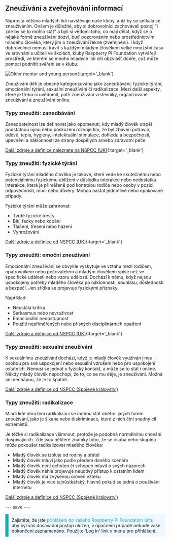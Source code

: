 ## Zneužívání a zveřejňování informací

Naprostá většina mladých lidí navštěvuje naše kluby, aniž by se setkala se zneužíváním. Ovšem je důležité, aby si dobrovolníci zachovávali postoj "i zde by se to mohlo stát" a byli si vědomi toho, co mají dělat, když se o nějaké formě zneužívání dozví, buď pozorováním nebo prostřednictvím mladého člověka, který jim o zneužívání řekne (zveřejnění). I když dobrovolníci nemusí trávit s každým mladým člověkem velké množství času ve srovnání s učiteli ve školách, kluby Raspberry Pi Foundation vytvářejí prostředí, ve kterém se mnoho mladých lidí cítí obzvlášť dobře, což může pomoci podnítit svěření se v klubu.

![Older mentor and young person](images/Safeguarding-Image5-1200x800.png){:target='_blank'}

Zneužívání dětí je obecně kategorizováno jako zanedbávání, fyzické týrání, emocionální týrání, sexuální zneužívání či radikalizace. Mezi další aspekty, které je třeba si uvědomit, patří zneužívání vrstevníky, organizované zneužívání a zneužívání online.

### Typy zneužití: zanedbávání

Zanedbatelnost lze definovat jako opomenutí, kdy mladý člověk utrpěl podstatnou újmu nebo poškození rozvoje tím, že byl zbaven potravin, oděvů, tepla, hygieny, intelektuální stimulace, dohledu a bezpečnosti, upevnění a náklonnosti ze strany dospělých a/nebo zdravotní péče.

[Další zdroje a definice naleznete na NSPCC (UK)](https://www.nspcc.org.uk/what-is-child-abuse/types-of-abuse/neglect/){:target='_blank'}

### Typy zneužití: fyzické týrání

Fyzické týrání mladého člověka je takové, které vede ke skutečnému nebo potenciálnímu fyzickému ublížení v důsledku interakce nebo nedostatku interakce, která je přiměřeně pod kontrolou rodiče nebo osoby v pozici odpovědnosti, moci nebo důvěry. Mohou nastat jednotlivé nebo opakované případy.

Fyzické týrání může zahrnovat:

* Tvrdé fyzické tresty
* Bití, facky nebo kopání
* Tlačení, třesení nebo házení
* Vyhrožování

[Další zdroje a definice od NSPCC (UK)](https://www.nspcc.org.uk/what-is-child-abuse/types-of-abuse/physical-abuse/){:target='_blank'}

### Typy zneužití: emoční zneužívání

Emocionální zneužívání se obvykle vyskytuje ve vztahu mezi rodičem, opatrovníkem nebo pečovatelem a mladým člověkem spíše než ve specifické události nebo vzoru událostí. Dochází k němu, když nejsou uspokojeny potřeby mladého člověka po náklonnosti, souhlasu, důslednosti a bezpečí. Jen zřídka se projevuje fyzickými příznaky.

Například:

* Neustálá kritika
* Sarkasmus nebo nevraživost
* Emocionální nedostupnost
* Použití nepřiměřených nebo přísných disciplinárních opatření

[Další zdroje a definice od NSPCC (UK)](https://www.nspcc.org.uk/what-is-child-abuse/types-of-abuse/emotional-abuse/){:target='_blank'}

### Typy zneužití: sexuální zneužívání

K sexuálnímu zneužívání dochází, když je mladý člověk využíván jinou osobou pro své uspokojení nebo sexuální vzrušení nebo pro uspokojení ostatních. Nemusí se jednat o fyzický kontakt, a může se to stát i online. Někdy mladý člověk nepochopí, že to, co se mu děje, je zneužívání. Možná ani nechápou, že je to špatně.

[Další zdroje a definice od NSPCC (Spojené království)](https://www.nspcc.org.uk/what-is-child-abuse/types-of-abuse/child-sexual-abuse/)

### Typy zneužití: radikalizace

Mladí lidé ohroženi radikalizací se mohou stát oběťmi jiných forem zneužívání, jako je šikana nebo diskriminace, které z nich činí snadný cíl extremistů.

Je těžké si radikalizace všimnout, protože je podobná normálnímu chování dospívajících. Zde jsou některé známky toho, že se osoba nebo skupina může pokoušet radikalizovat mladého člověka:

- Mladý člověk se izoluje od rodiny a přátel
- Mladý člověk mluví jako podle předem daného scénáře
- Mladý člověk není ochoten či schopen mluvit o svých názorech
- Mladý člověk náhle projevuje neuctivý přístup k ostatním lidem
- Mladý člověk má zvýšenou úroveň vzteku
- Mladý člověk je více tajnůstkářský, hlavně pokud se jedná o používání internetu

[Další zdroje a definice od NSPCC (Spojené království)](https://www.nspcc.org.uk/keeping-children-safe/reporting-abuse/dedicated-helplines/protecting-children-from-radicalisation/)

--- save ---

<p style="border-left: solid; border-width:10px; border-color: #0faeb0; background-color: aliceblue; padding: 10px;">
Zajistěte, že jste <span style="color: #0faeb0">přihlášeni do vašeho Raspberry Pi Foundation účtu</span> aby byl váš dosavadní postup uložen, v opačném případě nebude vaše dokončení zaznamenáno. Použijte 'Log in' link v menu pro přihlášení.
</p>
